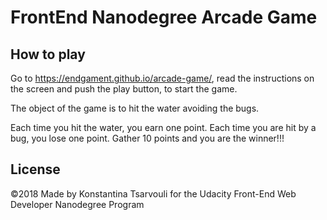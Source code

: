 FrontEnd Nanodegree Arcade Game
===============================

## How to play

Go to https://endgament.github.io/arcade-game/, read the instructions on the screen and push the play button, to start the game.

The object of the game is to hit the water avoiding the bugs. 

Each time you hit the water, you earn one point. Each time you are hit by a bug, you lose one point. Gather 10 points and you are the winner!!!


## License

©2018 Made by Konstantina Tsarvouli for the Udacity Front-End Web Developer Nanodegree Program